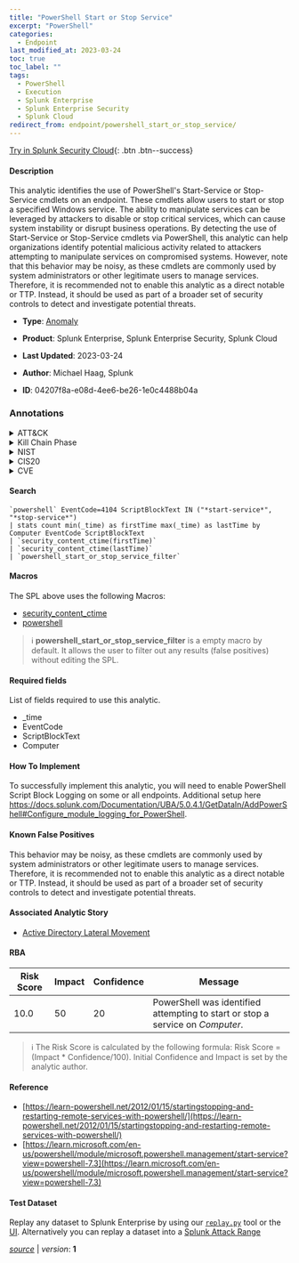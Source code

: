 ```yaml
---
title: "PowerShell Start or Stop Service"
excerpt: "PowerShell"
categories:
  - Endpoint
last_modified_at: 2023-03-24
toc: true
toc_label: ""
tags:
  - PowerShell
  - Execution
  - Splunk Enterprise
  - Splunk Enterprise Security
  - Splunk Cloud
redirect_from: endpoint/powershell_start_or_stop_service/
---
```




[Try in Splunk Security Cloud](https://www.splunk.com/en_us/cyber-security.html){: .btn .btn--success}

#### Description

This analytic identifies the use of PowerShell&#39;s Start-Service or Stop-Service cmdlets on an endpoint. These cmdlets allow users to start or stop a specified Windows service. The ability to manipulate services can be leveraged by attackers to disable or stop critical services, which can cause system instability or disrupt business operations. By detecting the use of Start-Service or Stop-Service cmdlets via PowerShell, this analytic can help organizations identify potential malicious activity related to attackers attempting to manipulate services on compromised systems. However, note that this behavior may be noisy, as these cmdlets are commonly used by system administrators or other legitimate users to manage services. Therefore, it is recommended not to enable this analytic as a direct notable or TTP. Instead, it should be used as part of a broader set of security controls to detect and investigate potential threats.

- **Type**: [Anomaly](https://github.com/splunk/security_content/wiki/Detection-Analytic-Types)
- **Product**: Splunk Enterprise, Splunk Enterprise Security, Splunk Cloud

- **Last Updated**: 2023-03-24
- **Author**: Michael Haag, Splunk
- **ID**: 04207f8a-e08d-4ee6-be26-1e0c4488b04a

### Annotations
<details>
  <summary>ATT&CK</summary>

<div markdown="1">

#### [ATT&CK](https://attack.mitre.org/)

| ID          | Technique   | Tactic         |
| ----------- | ----------- |--------------- |
| [T1059.001](https://attack.mitre.org/techniques/T1059/001/) | PowerShell | Execution |

</div>
</details>


<details>
  <summary>Kill Chain Phase</summary>

<div markdown="1">

* Installation


</div>
</details>


<details>
  <summary>NIST</summary>

<div markdown="1">

* DE.AE



</div>
</details>

<details>
  <summary>CIS20</summary>

<div markdown="1">

* CIS 10



</div>
</details>

<details>
  <summary>CVE</summary>

<div markdown="1">


</div>
</details>


#### Search

```
`powershell` EventCode=4104 ScriptBlockText IN ("*start-service*", "*stop-service*") 
| stats count min(_time) as firstTime max(_time) as lastTime by Computer EventCode ScriptBlockText 
| `security_content_ctime(firstTime)` 
| `security_content_ctime(lastTime)` 
| `powershell_start_or_stop_service_filter`
```

#### Macros
The SPL above uses the following Macros:
* [security_content_ctime](https://github.com/splunk/security_content/blob/develop/macros/security_content_ctime.yml)
* [powershell](https://github.com/splunk/security_content/blob/develop/macros/powershell.yml)

> :information_source:
> **powershell_start_or_stop_service_filter** is a empty macro by default. It allows the user to filter out any results (false positives) without editing the SPL.



#### Required fields
List of fields required to use this analytic.
* _time
* EventCode
* ScriptBlockText
* Computer



#### How To Implement
To successfully implement this analytic, you will need to enable PowerShell Script Block Logging on some or all endpoints. Additional setup here https://docs.splunk.com/Documentation/UBA/5.0.4.1/GetDataIn/AddPowerShell#Configure_module_logging_for_PowerShell.
#### Known False Positives
This behavior may be noisy, as these cmdlets are commonly used by system administrators or other legitimate users to manage services. Therefore, it is recommended not to enable this analytic as a direct notable or TTP. Instead, it should be used as part of a broader set of security controls to detect and investigate potential threats.

#### Associated Analytic Story
* [Active Directory Lateral Movement](/stories/active_directory_lateral_movement)




#### RBA

| Risk Score  | Impact      | Confidence   | Message      |
| ----------- | ----------- |--------------|--------------|
| 10.0 | 50 | 20 | PowerShell was identified attempting to start or stop a service on $Computer$. |


> :information_source:
> The Risk Score is calculated by the following formula: Risk Score = (Impact * Confidence/100). Initial Confidence and Impact is set by the analytic author.


#### Reference

* [https://learn-powershell.net/2012/01/15/startingstopping-and-restarting-remote-services-with-powershell/](https://learn-powershell.net/2012/01/15/startingstopping-and-restarting-remote-services-with-powershell/)
* [https://learn.microsoft.com/en-us/powershell/module/microsoft.powershell.management/start-service?view=powershell-7.3](https://learn.microsoft.com/en-us/powershell/module/microsoft.powershell.management/start-service?view=powershell-7.3)



#### Test Dataset
Replay any dataset to Splunk Enterprise by using our [`replay.py`](https://github.com/splunk/attack_data#using-replaypy) tool or the [UI](https://github.com/splunk/attack_data#using-ui).
Alternatively you can replay a dataset into a [Splunk Attack Range](https://github.com/splunk/attack_range#replay-dumps-into-attack-range-splunk-server)




[*source*](https://github.com/splunk/security_content/tree/develop/detections/endpoint/powershell_start_or_stop_service.yml) \| *version*: **1**